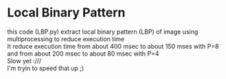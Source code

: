 # Local Binary Pattern
this code (LBP.py) extract local binary pattern (LBP) of image using multiprocessing to reduce execution time  
It reduce execution time from about 400 msec to about 150 mses with P=8 and from about 200 msec to about 80 msec with P=4  
Slow yet :///  
I'm tryin to speed that up ;)
